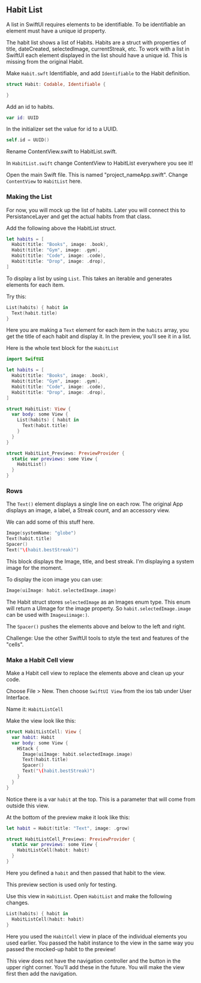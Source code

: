 ## Habit List

A list in SwiftUI requires elements to be identifiable. To be identifiable an element must have a unique id property. 

The habit list shows a list of Habits. Habits are a struct with properties of title, dateCreated, selectedImage, currentStreak, etc. To work with a list in SwiftUI each element displayed in the list should have a unique id. This is missing from the original Habit. 

Make `Habit.swft` Identifiable, and add `Identifiable` to the Habit definition. 

```Swift
struct Habit: Codable, Identifiable {

}
```

Add an id to habits. 

```Swift
var id: UUID
```

In the initializer set the value for id to a UUID. 

```Swift
self.id = UUID()
```

Rename ContentView.swift to HabitList.swift.

In `HabitList.swift` change ContentView to HabitList everywhere you see it! 

Open the main Swift file. This is named "project_nameApp.swift". Change `ContentView` to `HabitList` here. 

### Making the List

For now, you will mock up the list of habits. Later you will connect this to PersistanceLayer and get the actual habits from that class. 

Add the following above the HabitList struct. 

```Swift
let habits = [
  Habit(title: "Books", image: .book),
  Habit(title: "Gym", image: .gym),
  Habit(title: "Code", image: .code),
  Habit(title: "Drop", image: .drop),
]
```

To display a list by using `List`. This takes an iterable and generates elements for each item. 

Try this: 

```Swift 
List(habits) { habit in
  Text(habit.title)
}
```

Here you are making a `Text` element for each item in the `habits` array, you get the title of each habit and display it. In the preview, you'll see it in a list. 

Here is the whole text block for the `HabitList`

```Swift
import SwiftUI

let habits = [
  Habit(title: "Books", image: .book),
  Habit(title: "Gym", image: .gym),
  Habit(title: "Code", image: .code),
  Habit(title: "Drop", image: .drop),
]

struct HabitList: View {
  var body: some View {
    List(habits) { habit in
      Text(habit.title)
    }
  }
}

struct HabitList_Previews: PreviewProvider {
  static var previews: some View {
    HabitList()
  }
}
```

### Rows 

The `Text()` element displays a single line on each row. The original App displays an image, a label, a Streak count, and an accessory view. 

We can add some of this stuff here. 

```Swift 
Image(systemName: "globe")
Text(habit.title)
Spacer()
Text("\(habit.bestStreak)")
```

This block displays the Image, title, and best streak. I'm displaying a system image for the moment. 

To display the icon image you can use: 

```Swift
Image(uiImage: habit.selectedImage.image)
```

The Habit struct stores `selectedImage` as an Images enum type. This enum will return a UImage for the image property. So `habit.selectedImage.image` can be used with `Imageuiimage:)`. 

The `Spacer()` pushes the elements above and below to the left and right. 

Challenge: Use the other SwiftUI tools to style the text and features of the "cells".

### Make a Habit Cell view

Make a Habit cell view to replace the elements above and clean up your code. 

Choose File > New. Then choose `SwiftUI View` from the ios tab under User Interface. 

Name it: `HabitListCell`

Make the view look like this:

```Swift
struct HabitListCell: View {
  var habit: Habit 
  var body: some View {
    HStack {
      Image(uiImage: habit.selectedImage.image)
      Text(habit.title)
      Spacer()
      Text("\(habit.bestStreak)")
    }
  }
}
```

Notice there is a var `habit` at the top. This is a parameter that will come from outside this view. 

At the bottom of the preview make it look like this: 

```Swift
let habit = Habit(title: "Text", image: .grow)

struct HabitListCell_Previews: PreviewProvider {
  static var previews: some View {
    HabitListCell(habit: habit)
  }
}
```

Here you defined a `habit` and then passed that habit to the view. 

This preview section is used only for testing. 

Use this view in `HabitList`. Open `HabitList` and make the following changes. 

```Swift
List(habits) { habit in
  HabitListCell(habit: habit)
}
```

Here you used the `HabitCell` view in place of the individual elements you used earlier. You passed the habit instance to the view in the same way you passed the mocked-up habit to the preview! 

This view does not have the navigation controller and the button in the upper right corner. You'll add these in the future. You will make the view first then add the navigation. 